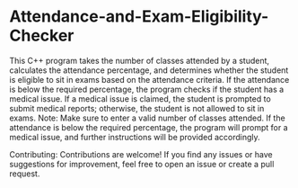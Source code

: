 # Attendance-and-Exam-Eligibility-Checker
This C++ program takes the number of classes attended by a student, calculates the attendance percentage, and determines whether the student is eligible to sit in exams based on the attendance criteria. If the attendance is below the required percentage, the program checks if the student has a medical issue. If a medical issue is claimed, the student is prompted to submit medical reports; otherwise, the student is not allowed to sit in exams.
Note:
Make sure to enter a valid number of classes attended. If the attendance is below the required percentage, the program will prompt for a medical issue, and further instructions will be provided accordingly.

Contributing:
Contributions are welcome! If you find any issues or have suggestions for improvement, feel free to open an issue or create a pull request.
